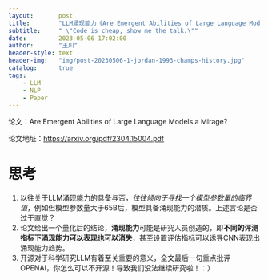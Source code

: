 ```yaml
---
layout:       post
title:        "LLM涌现能力《Are Emergent Abilities of Large Language Models a Mirage?》论文思考"
subtitle:     " \"Code is cheap, show me the talk.\""
date:         2023-05-06 17:02:00
author:       "王川"
header-style: text
header-img:   "img/post-20230506-1-jordan-1993-champs-history.jpg"
catalog:      true
tags:
    - LLM
    - NLP
    - Paper
---
```



论文：Are Emergent Abilities of Large Language Models a Mirage?

论文地址：https://arxiv.org/pdf/2304.15004.pdf

# 思考

1. 以往关于LLM涌现能力的具备与否，_往往倾向于寻找一个模型参数量的临界值_，例如但模型参数量大于65B后，模型具备涌现能力的潜质。上述言论是否过于直觉？
2. 论文给出一个量化后的结论，**涌现能力**可能是研究人员创造的，即**不同的评测指标下涌现能力可以表现也可以消失**，甚至设置评估指标可以诱导CNN表现出涌现能力趋势。
3. 开源对于科学研究LLM有着至关重要的意义，全文最后一句重点批评OPENAI，你怎么可以不开源！导致我们没法继续研究啦！：）